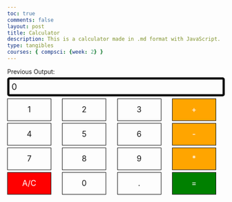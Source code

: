 ```yaml
---
toc: true
comments: false
layout: post
title: Calculator
description: This is a calculator made in .md format with JavaScript.
type: tangibles
courses: { compsci: {week: 2} }
---
```


<!-- 
Hack 1: Test conditions on small, big, and decimal numbers, report on findings. Fix issues.
Hack 2: Add a common math operation that is missing from the calculator.
Hack 3: Implement 1 number operation (i.e., SQRT) 
-->

<!-- 
HTML implementation of the calculator. 
-->

<div class="calculator-container">
    <!--result-->
    <div class="previous-output" id="previousOutput">Previous Output: </div>
    <div class="calculator-output" id="output">0</div>
    <!--row 1-->
    <div class="calculator-number">1</div>
    <div class="calculator-number">2</div>
    <div class="calculator-number">3</div>
    <div class="calculator-operation">+</div>
    <!--row 2-->
    <div class="calculator-number">4</div>
    <div class="calculator-number">5</div>
    <div class="calculator-number">6</div>
    <div class="calculator-operation">-</div>
    <!--row 3-->
    <div class="calculator-number">7</div>
    <div class="calculator-number">8</div>
    <div class="calculator-number">9</div>
    <div class="calculator-operation">*</div>
    <!--row 4-->
    <div class="calculator-clear">A/C</div>
    <div class="calculator-number">0</div>
    <div class="calculator-number">.</div>
    <div class="calculator-equals">=</div>
</div>

<!-- Style implementation for calculator -->
<style>
    /* Styles for calculator buttons */
    .calculator-number,
    .calculator-operation,
    .calculator-clear,
    .calculator-equals {
        display: flex;
        align-items: center;
        justify-content: center;
        width: 100px;
        height: 50px;
        border: 1px solid black;
        font-size: 18px;
        cursor: pointer;
        margin: 0px; /* Adjust this value to control horizontal spacing */
    }

    /* Additional styles for specific button types */
    .calculator-operation {
        background-color: orange;
        color: white;
    }

    .calculator-clear {
        background-color: red;
        color: white;
    }

    .calculator-equals {
        background-color: green;
        color: white;
    }

    .calculator-container {
        display: grid;
        grid-template-columns: repeat(4, 1fr);
        gap: 5px; /* Adjust this value to control spacing between buttons */
    }

    /* Other styles... */
    .calculator-output {
        grid-column: span 4;
        grid-row: span 1;
        border-radius: 5px;
        padding: 0.25em;
        font-size: 20px;
        border: 5px solid black;
        display: flex;
        align-items: center;
    }
</style>

<!-- JavaScript (JS) implementation of the calculator. -->
<script>
    // initialize important variables to manage calculations
    var firstNumber = null;
    var operator = null;
    var nextReady = true;
    // build objects containing key elements
    const output = document.getElementById("output");
    const previousOutput = document.getElementById("previousOutput");
    const numbers = document.querySelectorAll(".calculator-number");
    const operations = document.querySelectorAll(".calculator-operation");
    const clear = document.querySelectorAll(".calculator-clear");
    const equals = document.querySelectorAll(".calculator-equals");

    // Number buttons listener
    numbers.forEach(button => {
        button.addEventListener("click", function() {
            number(button.textContent);
        });
    });

    // Number action
    function number(value) {
        if (value != ".") {
            if (nextReady) {
                output.innerHTML = value;
                nextReady = false;
            } else {
                if (output.innerHTML === "0") {
                    output.innerHTML = value;
                } else {
                    output.innerHTML += value;
                }
            }
        } else {
            if (output.innerHTML.indexOf(".") == -1) {
                output.innerHTML += value;
            }
        }
    }

    // Operation buttons listener
    operations.forEach(button => {
        button.addEventListener("click", function() {
            operation(button.textContent);
        });
    });

    // Operator action
    function operation(choice) {
        if (firstNumber === null) {
            firstNumber = parseFloat(output.innerHTML);
            operator = choice;
            calculationString = firstNumber + " " + operator + " ";
            nextReady = true;
        } else {
            calculateAndUpdateOutput();
            operator = choice;
            calculationString += operator + " ";
        }
    }

    // Calculator
    function calculate(first, second) {
        let result = 0;
        switch (operator) {
            case "+":
                result = first + second;
                break;
            case "-":
                result = first - second;
                break;
            case "*":
                result = first * second;
                break;
            case "/":
                result = first / second;
                break;
            default:
                break;
        }
        return result;
    }

    // Calculate and update output
    function calculateAndUpdateOutput() {
        let secondNumber = parseFloat(output.innerHTML);
        let result = calculate(firstNumber, secondNumber);
        output.innerHTML = result.toString();
        firstNumber = result;
        nextReady = true;
    }

    // Initialize an array to store calculated results as a stack
    var resultsStack = [];

    // Equal action
    function equal() {
        if (firstNumber !== null && operator !== null) {
            let secondNumber = parseFloat(output.innerHTML);
            let result = calculate(firstNumber, secondNumber);
            resultsStack.push(result); // Push the result onto the stack
            output.innerHTML = "0";
            firstNumber = result;
            operator = null; // Reset the operator after calculation

                        // Display the last result in the "Previous Output" section
                    if (resultsStack.length > 0) {
                        previousOutput.textContent = `Previous Output: ${resultsStack[resultsStack.length - 1]}`;
                    }
                }
            }

            // Equals button listener
            equals.forEach(button => {
                button.addEventListener("click", function() {
                    equal();
                });
            });

            // Clear button listener
            clear.forEach(button => {
                button.addEventListener("click", function() {
                    clearCalc();
                });
            });

            // A/C action
            function clearCalc() {
                firstNumber = null;
                operator = null;
                output.innerHTML = "0";
                resultsStack = [];
                previousOutput.textContent = "Previous Output: ";
                nextReady = true;
            }
        </script>

